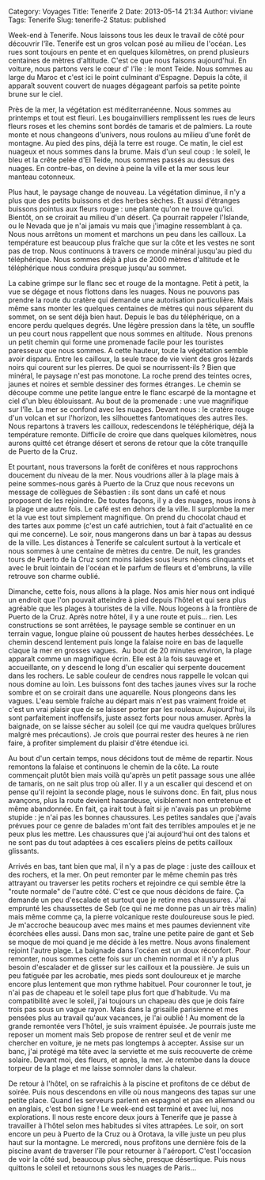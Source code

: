 Category: Voyages
Title: Tenerife 2
Date: 2013-05-14 21:34
Author: viviane
Tags: Tenerife
Slug: tenerife-2
Status: published

Week-end à Tenerife. Nous laissons tous les deux le travail de côté pour découvrir l'île. Tenerife est un gros volcan posé au milieu de l'océan. Les rues sont toujours en pente et en quelques kilomètres, on prend plusieurs centaines de mètres d'altitude. C'est ce que nous faisons aujourd'hui. En voiture, nous partons vers le cœur d' l'île : le mont Teide. Nous sommes au large du Maroc et c'est ici le point culminant d'Espagne. Depuis la côte, il apparaît souvent couvert de nuages dégageant parfois sa petite pointe brune sur le ciel.

Près de la mer, la végétation est méditerranéenne. Nous sommes au printemps et tout est fleuri. Les bougainvilliers remplissent les rues de leurs fleurs roses et les chemins sont bordés de tamaris et de palmiers. La route monte et nous changeons d'univers, nous roulons au milieu d'une forêt de montagne. Au pied des pins, déjà la terre est rouge. Ce matin, le ciel est nuageux et nous sommes dans la brume. Mais d'un seul coup : le soleil, le bleu et la crête pelée d'El Teide, nous sommes passés au dessus des nuages. En contre-bas, on devine à peine la ville et la mer sous leur manteau cotonneux.

Plus haut, le paysage change de nouveau. La végétation diminue, il n'y a plus que des petits buissons et des herbes sèches. Et aussi d'étranges buissons pointus aux fleurs rouge : une plante qu'on ne trouve qu'ici. Bientôt, on se croirait au milieu d'un désert. Ça pourrait rappeler l'Islande, ou le Nevada que je n'ai jamais vu mais que j'imagine ressemblant à ça. Nous nous arrêtons un moment et marchons un peu dans les cailloux. La température est beaucoup plus fraîche que sur la côte et les vestes ne sont pas de trop. Nous continuons à travers ce monde minéral jusqu'au pied du téléphérique. Nous sommes déjà à plus de 2000 mètres d'altitude et le téléphérique nous conduira presque jusqu'au sommet.

La cabine grimpe sur le flanc sec et rouge de la montagne. Petit à petit, la vue se dégage et nous flottons dans les nuages. Nous ne pouvons pas prendre la route du cratère qui demande une autorisation particulière. Mais même sans monter les quelques centaines de mètres qui nous séparent du sommet, on se sent déjà bien haut. Depuis le bas du téléphérique, on a encore perdu quelques degrés. Une légère pression dans la tête, un souffle un peu court nous rappellent que nous sommes en altitude.  Nous prenons un petit chemin qui forme une promenade facile pour les touristes paresseux que nous sommes. A cette hauteur, toute la végétation semble avoir disparu. Entre les cailloux, la seule trace de vie vient des gros lézards noirs qui courent sur les pierres. De quoi se nourrissent-ils ? Bien que minéral, le paysage n'est pas monotone. La roche prend des teintes ocres, jaunes et noires et semble dessiner des formes étranges. Le chemin se découpe comme une petite langue entre le flanc escarpé de la montagne et ciel d'un bleu éblouissant. Au bout de la promenade : une vue magnifique sur l'île. La mer se confond avec les nuages. Devant nous : le cratère rouge d'un volcan et sur l'horizon, les silhouettes fantomatiques des autres îles. Nous repartons à travers les cailloux, redescendons le téléphérique, déjà la température remonte. Difficile de croire que dans quelques kilomètres, nous aurons quitté cet étrange désert et serons de retour que la côte tranquille de Puerto de la Cruz.

Et pourtant, nous traversons la forêt de conifères et nous rapprochons doucement du niveau de la mer. Nous voudrions aller à la plage mais à peine sommes-nous garés à Puerto de la Cruz que nous recevons un message de collègues de Sébastien : ils sont dans un café et nous proposent de les rejoindre. De toutes façons, il y a des nuages, nous irons à la plage une autre fois. Le café est en dehors de la ville. Il surplombe la mer et la vue est tout simplement magnifique. On prend du chocolat chaud et des tartes aux pomme (c'est un café autrichien, tout à fait d'actualité en ce qui me concerne). Le soir, nous mangerons dans un bar à tapas au dessus de la ville. Les distances à Tenerife se calculent surtout à la verticale et nous sommes à une centaine de mètres du centre. De nuit, les grandes tours de Puerto de la Cruz sont moins laides sous leurs néons clinquants et avec le bruit lointain de l'océan et le parfum de fleurs et d'embruns, la ville retrouve son charme oublié.

Dimanche, cette fois, nous allons à la plage. Nos amis hier nous ont indiqué un endroit que l'on pouvait atteindre à pied depuis l'hôtel et qui sera plus agréable que les plages à touristes de la ville. Nous logeons à la frontière de Puerto de la Cruz. Après notre hôtel, il y a une route et puis... rien. Les constructions se sont arrêtées, le paysage semble se continuer en un terrain vague, longue plaine où poussent de hautes herbes desséchées. Le chemin descend lentement puis longe la falaise noire en bas de laquelle claque la mer en grosses vagues.  Au bout de 20 minutes environ, la plage apparaît comme un magnifique écrin. Elle est à la fois sauvage et accueillante, on y descend le long d'un escalier qui serpente doucement dans les rochers. Le sable couleur de cendres nous rappelle le volcan qui nous domine au loin. Les buissons font des taches jaunes vives sur la roche sombre et on se croirait dans une aquarelle. Nous plongeons dans les vagues. L'eau semble fraîche au départ mais n'est pas vraiment froide et c'est un vrai plaisir que de se laisser porter par les rouleaux. Aujourd'hui, ils sont parfaitement inoffensifs, juste assez forts pour nous amuser. Après la baignade, on se laisse sécher au soleil (ce qui me vaudra quelques brûlures malgré mes précautions). Je crois que pourrai rester des heures à ne rien faire, à profiter simplement du plaisir d'être étendue ici.

Au bout d'un certain temps, nous décidons tout de même de repartir. Nous remontons la falaise et continuons le chemin de la côte. La route commençait plutôt bien mais voilà qu'après un petit passage sous une allée de tamaris, on ne sait plus trop où aller. Il y a un escalier qui descend et on pense qu'il rejoint la seconde plage, nous le suivons donc. En fait, plus nous avançons, plus la route devient hasardeuse, visiblement non entretenue et même abandonnée. En fait, ça irait tout à fait si je n'avais pas un problème stupide : je n'ai pas les bonnes chaussures. Les petites sandales que j'avais prévues pour ce genre de balades m'ont fait des terribles ampoules et je ne peux plus les mettre. Les chaussures que j'ai aujourd'hui ont des talons et ne sont pas du tout adaptées à ces escaliers pleins de petits cailloux glissants.

Arrivés en bas, tant bien que mal, il n'y a pas de plage : juste des cailloux et des rochers, et la mer. On peut remonter par le même chemin pas très attrayant ou traverser les petits rochers et rejoindre ce qui semble être la "route normale" de l'autre côté. C'est ce que nous décidons de faire. Ça demande un peu d'escalade et surtout que je retire mes chaussures. J'ai emprunté les chaussettes de Seb (ce qui ne me donne pas un air très malin) mais même comme ça, la pierre volcanique reste douloureuse sous le pied. Je m'accroche beaucoup avec mes mains et mes paumes deviennent vite écorchées elles aussi. Dans mon sac, traîne une petite paire de gant et Seb se moque de moi quand je me décide à les mettre. Nous avons finalement rejoint l'autre plage. La baignade dans l'océan est un doux réconfort. Pour remonter, nous sommes cette fois sur un chemin normal et il n'y a plus besoin d'escalader et de glisser sur les cailloux et la poussière. Je suis un peu fatiguée par les acrobatie, mes pieds sont douloureux et je marche encore plus lentement que mon rythme habituel. Pour couronner le tout, je n'ai pas de chapeau et le soleil tape plus fort que d'habitude. Vu ma compatibilité avec le soleil, j'ai toujours un chapeau dès que je dois faire trois pas sous un vague rayon. Mais dans la grisaille parisienne et mes pensées plus au travail qu'aux vacances, je l'ai oublié ! Au moment de la grande remontée vers l'hôtel, je suis vraiment épuisée. Je pourrais juste me reposer un moment mais Seb propose de rentrer seul et de venir me chercher en voiture, je ne mets pas longtemps à accepter. Assise sur un banc, j'ai protégé ma tête avec la serviette et me suis recouverte de crème solaire. Devant moi, des fleurs, et après, la mer. Je retombe dans la douce torpeur de la plage et me laisse somnoler dans la chaleur.

De retour à l'hôtel, on se rafraichis à la piscine et profitons de ce début de soirée. Puis nous descendons en ville où nous mangeons des tapas sur une petite place. Quand les serveurs parlent en espagnol et pas en allemand ou en anglais, c'est bon signe ! Le week-end est terminé et avec lui, nos explorations. Il nous reste encore deux jours à Tenerife que je passe à travailler à l'hôtel selon mes habitudes si vites attrapées. Le soir, on sort encore un peu à Puerto de la Cruz ou à Orotava, la ville juste un peu plus haut sur la montagne. Le mercredi, nous profitons une dernière fois de la piscine avant de traverser l'île pour retourner à l'aéroport. C'est l'occasion de voir la côté sud, beaucoup plus sèche, presque désertique. Puis nous quittons le soleil et retournons sous les nuages de Paris...